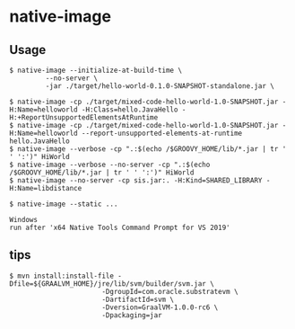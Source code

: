 # native-image

## Usage

    $ native-image --initialize-at-build-time \
             --no-server \
             -jar ./target/hello-world-0.1.0-SNAPSHOT-standalone.jar \

    $ native-image -cp ./target/mixed-code-hello-world-1.0-SNAPSHOT.jar -H:Name=helloworld -H:Class=hello.JavaHello -H:+ReportUnsupportedElementsAtRuntime
    $ native-image -cp ./target/mixed-code-hello-world-1.0-SNAPSHOT.jar -H:Name=helloworld --report-unsupported-elements-at-runtime hello.JavaHello
    $ native-image --verbose -cp ".:$(echo /$GROOVY_HOME/lib/*.jar | tr ' ' ':')" HiWorld
    $ native-image --verbose --no-server -cp ".:$(echo /$GROOVY_HOME/lib/*.jar | tr ' ' ':')" HiWorld
    $ native-image --no-server -cp sis.jar:. -H:Kind=SHARED_LIBRARY -H:Name=libdistance

    $ native-image --static ...

    Windows
    run after 'x64 Native Tools Command Prompt for VS 2019'

## tips

    $ mvn install:install-file -Dfile=${GRAALVM_HOME}/jre/lib/svm/builder/svm.jar \
                           -DgroupId=com.oracle.substratevm \
                           -DartifactId=svm \
                           -Dversion=GraalVM-1.0.0-rc6 \
                           -Dpackaging=jar
